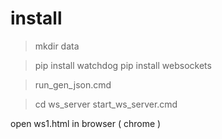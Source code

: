 
# install

> mkdir data

> pip install watchdog
> pip install websockets

> run_gen_json.cmd

> cd ws_server
> start_ws_server.cmd

open ws1.html in browser ( chrome )